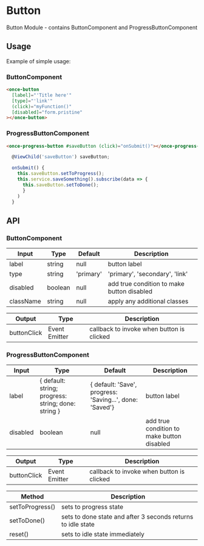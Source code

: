 # Button

Button Module - contains ButtonComponent and ProgressButtonComponent

## Usage

Example of simple usage:

### ButtonComponent

```html
<once-button
  [label]="'Title here'"
  [type]="'link'"
  (click)="myFunction()"
  [disabled]="form.pristine"
></once-button>
```

### ProgressButtonComponent

```html
<once-progress-button #saveButton (click)="onSubmit()"></once-progress-button>
```

```js
  @ViewChild('saveButton') saveButton;

  onSubmit() {
    this.saveButton.setToProgress();
    this.service.saveSomething().subscribe(data => {
      this.saveButton.setToDone();
      }
    )
  }

```

## API

### ButtonComponent

| Input     | Type    | Default   | Description                                |
| --------- | ------- | --------- | ------------------------------------------ |
| label     | string  | null      | button label                               |
| type      | string  | 'primary' | 'primary', 'secondary', 'link'             |
| disabled  | boolean | null      | add true condition to make button disabled |
| className | string  | null      | apply any additional classes               |

| Output      | Type          | Description                               |
| ----------- | ------------- | ----------------------------------------- |
| buttonClick | Event Emitter | callback to invoke when button is clicked |

### ProgressButtonComponent

| Input    | Type                                                | Default                                                  | Description                                |
| -------- | --------------------------------------------------- | -------------------------------------------------------- | ------------------------------------------ |
| label    | { default: string; progress: string; done: string } | { default: 'Save', progress: 'Saving...', done: 'Saved'} | button label                               |
| disabled | boolean                                             | null                                                     | add true condition to make button disabled |

| Output      | Type          | Description                               |
| ----------- | ------------- | ----------------------------------------- |
| buttonClick | Event Emitter | callback to invoke when button is clicked |

| Method          | Description                                                  |
| --------------- | ------------------------------------------------------------ |
| setToProgress() | sets to progress state                                       |
| setToDone()     | sets to done state and after 3 seconds returns to idle state |
| reset()         | sets to idle state immediately                               |
